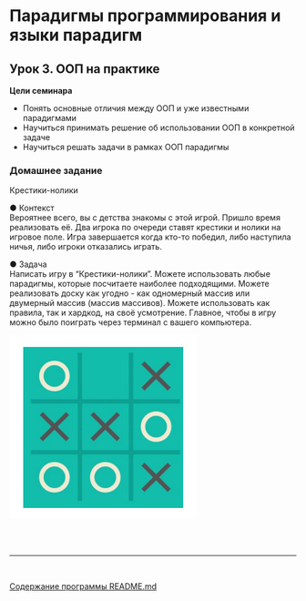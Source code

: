 # Парадигмы программирования и языки парадигм
## Урок 3. ООП на практике
**Цели семинара**
- Понять основные отличия между ООП и уже известными парадигмами
- Научиться принимать решение об использовании ООП в конкретной задаче
- Научиться решать задачи в рамках ООП парадигмы
### Домашнее задание
Крестики-нолики

● Контекст <br>
Вероятнее всего, вы с детства знакомы с этой игрой. Пришло
время реализовать её. Два игрока по очереди ставят крестики
и нолики на игровое поле. Игра завершается когда кто-то
победил, либо наступила ничья, либо игроки отказались
играть.

● Задача <br>
Написать игру в “Крестики-нолики”. Можете использовать
любые парадигмы, которые посчитаете наиболее
подходящими. Можете реализовать доску как угодно - как
одномерный массив или двумерный массив (массив массивов).
Можете использовать как правила, так и хардкод, на своё
усмотрение. Главное, чтобы в игру можно было поиграть через
терминал с вашего компьютера.

![](../assets/hw-3-0.jpg)

<br><br><hr><br>

[Содержание программы README.md](../README.md)

<br><br>
